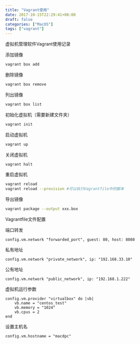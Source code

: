 ```yaml
---
title: "Vagrant使用"
date: 2017-10-15T22:29:41+08:00
draft: false
categories: ["MacOS"]
tags: ["vagrant"]
---
```


虚拟机管理软件Vagrant使用记录
<!--more-->

添加镜像

``` sh
vagrant box add
```

删除镜像

``` sh
vagrant box remove
```

列出镜像

``` sh
vagrant box list
```

初始化虚拟机（需要新建文件夹）

``` sh
vagrant init
```

启动虚拟机

``` sh
vagrant up
```

关闭虚拟机

``` sh
vagrant halt
```

重启虚拟机

``` sh
vagrant reload
vagrant reload --provision #可以执行Vagrantfile中的脚本
```

导出镜像

``` sh
vagrant package --output xxx.box
```

Vagrantfile文件配置

端口转发

```
config.vm.network "forwarded_port", guest: 80, host: 8080
```

私有地址

```
config.vm.network "private_network", ip: "192.168.33.10"
```

公有地址

```
config.vm.network "public_network", ip: "192.168.1.222"
```

虚拟机运行参数

```
config.vm.provider "virtualbox" do |vb|
    vb.name = "centos_test"
    vb.memory = "1024"
    vb.cpus = 2
end
```

设置主机名

```
config.vm.hostname = "macdpc"
```
